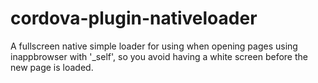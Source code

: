 # cordova-plugin-nativeloader
A fullscreen native simple loader for using when opening pages using inappbrowser with '_self', so you avoid having a white screen before the new page is loaded.
